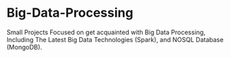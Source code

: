 # Big-Data-Processing
Small Projects Focused on get acquainted with Big Data Processing, Including The Latest Big Data Technologies (Spark), and NOSQL Database (MongoDB).
